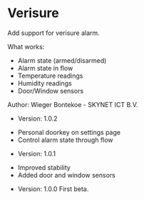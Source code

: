 # Verisure

Add support for verisure alarm.

What works:
* Alarm state (armed/disarmed)
* Alarm state in flow
* Temperature readings
* Humidity readings
* Door/Window sensors

Author: Wieger Bontekoe - SKYNET ICT B.V.

* Version: 1.0.2
- Personal doorkey on settings page
- Control alarm state through flow

* Version: 1.0.1
- Improved stability
- Added door and window sensors

* Version: 1.0.0
First beta.